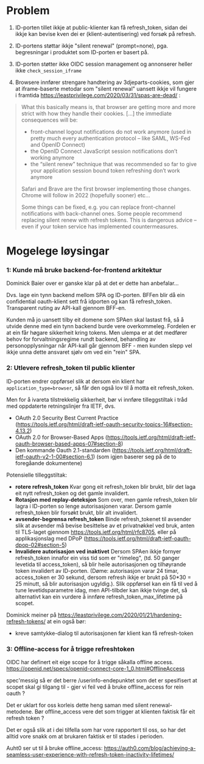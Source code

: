 # Problem

1. ID-porten tillet ikkje at public-klienter kan få refresh_token, sidan dei ikkje kan bevise kven dei er (klient-autentisering) ved forsøk på refresh.

1. ID-portens støttar ikkje "silent renewal" (prompt=none), pga. begresningar i produktet som ID-porten er basert på.

1. ID-porten støtter ikke OIDC session management og annonserer heller ikke `check_session_iframe`

1. Browsere innfører strengare handtering av 3djeparts-cookies, som gjer at iframe-baserte metodar som "silent renewal" uansett ikkje vil  fungere i framtida
https://leastprivilege.com/2020/03/31/spas-are-dead/ :

> What this basically means is, that browser are getting more and more strict with how they handle their cookies. [...]  the immediate consequences will be:
>
> * front-channel logout notifications do not work anymore (used in pretty much every authentication protocol – like SAML, WS-Fed and OpenID Connect)
>* the OpenID Connect JavaScript session notifications don’t working anymore
>* the “silent renew” technique that was recommended so far to give your application session bound token refreshing don’t work anymore
>
> Safari and Brave are the first browser implementing those changes. Chrome will follow in 2022 (hopefully sooner) etc…
>
>Some things can be fixed, e.g. you can replace front-channel notifications with back-channel ones. Some people recommend replacing silent renew with refresh tokens. This is dangerous advice – even if your token service has implemented countermeasures.

#  Mogelege løysingar


### 1: Kunde må bruke backend-for-frontend arkitektur

Dominick Baier over er ganske klar på at det er dette han anbefalar...

Dvs. lage ein tynn backend mellom SPA og ID-porten. BFFen blir då ein confidential oauth-klient sett frå idporten og kan få refresh_token.  Transparent ruting av API-kall gjennom BFF-en.

Kunden må jo uansett tilby eit domene som SPAen skal lastast frå, så å utvide denne med ein tynn backend burde vere overkommeleg.  Fordelen er at ein får høgare sikkerheit kring tokens.  Men ulempa er at det medfører behov for forvaltningsregime rundt backend, behandling av personopplysningar når API-kall går gjennom BFF - men kunden slepp vel ikkje unna dette ansvaret sjølv om ved ein "rein" SPA.


### 2: Utlevere refresh_token til public klienter

ID-porten endrer oppførsel slik at dersom ein klient har `application_type=browser`, så får den også lov til å motta eit refresh_token.

Men for å ivareta tilstrekkelig sikkerheit, bør vi innføre tilleggstiltak i tråd med oppdaterte retningslinjer fra IETF, dvs.
* OAuth 2.0 Security Best Current Practice (https://tools.ietf.org/html/draft-ietf-oauth-security-topics-16#section-4.13.2)
* OAuth 2.0 for Browser-Based Apps (https://tools.ietf.org/html/draft-ietf-oauth-browser-based-apps-07#section-8)
* Den kommande Oauth 2.1-standarden (https://tools.ietf.org/html/draft-ietf-oauth-v2-1-00#section-6.1) (som igjen baserer seg på de to foregåande dokumentene)


Potensielle tilleggstiltak:

* **rotere refresh_token**  Kvar gong eit refresh_token blir brukt, blir det laga eit nytt refresh_token og det gamle invalidert.
* **Rotasjon med replay-deteksjon**  Som over, men gamle refresh_token blir lagra i ID-porten so lenge autorisasjonen varar.  Dersom gamle refresh_token blir forsøkt brukt, blir alt invalidert.
* **avsender-begrensa refresh_token** Binde refresh_tokenet til avsender slik at avsender må bevise besittelse av et privatnøkkel ved bruk, anten til TLS-laget gjennom https://tools.ietf.org/html/rfc8705,  eller på applikasjonslag med DPoP (https://tools.ietf.org/html/draft-ietf-oauth-dpop-02#section-5)
* **Invalidere autorisasjon ved inaktivet**  Dersom SPAen ikkje fornyer refresh_token innafor ein viss tid som er "rimeleg", (td. 50 ganger levetida til access_token), så blir heile autorisasjonen og tilhøyrande token invalidert av ID-porten.  (Døme: autorisasjon varar 24 timar, access_token er 30 sekund,  dersom refresh ikkje er brukt på 50*30 = 25 minutt, så blir autorisasjon ugyldig.).  Slik oppførsel kan ein få til ved å tune levetidsparametre idag, men API-tilbder kan ikkje tvinge det, så alternativt kan ein vurdere å innføre refresh_token_max_lifetime på scopet.

Dominick meiner på https://leastprivilege.com/2020/01/21/hardening-refresh-tokens/  at ein også bør:

* kreve samtykke-dialog til autorisasjonen før klient kan få refresh-token


### 3: Offline-access for å trigge refreshtoken

OIDC har definert eit eige scope for å trigge såkalla offline access.
https://openid.net/specs/openid-connect-core-1_0.html#OfflineAccess

spec'messig så er det berre /userinfo-endepunktet som det er spesifisert at scopet skal gi tilgang til - gjer vi feil ved å bruke offline_access for rein oauth ?

Det er uklart for oss korleis dette heng saman med silent renewal-metodene.  Bør offline_access vere det som trigger at klienten faktisk får eit refresh token ?

Det er også slik at i dei tilfella som har vore rapportert til oss, so har det alltid vore snakk om at brukaren faktisk er til stades i perioden.

Auht0 ser ut til å bruke offline_access:
https://auth0.com/blog/achieving-a-seamless-user-experience-with-refresh-token-inactivity-lifetimes/

